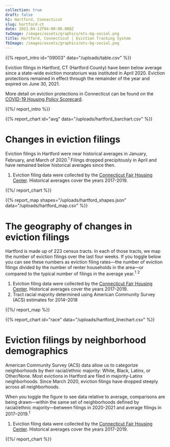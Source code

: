 ```yaml
---
collection: true
draft: false
h1: Hartford, Connecticut
slug: hartford-ct
date: 2021-04-12T04:00:00.000Z
twImage: /images/assets/graphics/ets-bg-social.png
title: Hartford, Connecticut | Eviction Tracking System
fbImage: /images/assets/graphics/ets-bg-social.png
---
```


{{% report_intro id="09003" data="/uploads/table.csv" %}}

Eviction filings in Hartford, CT (Hartford County) have been below average since a state-wide eviction moratorium was instituted in April 2020. Eviction protections remained in effect through the remainder of the year and expired on June 30, 2021.

More detail on eviction protections in Connecticut can be found on the [COVID-19 Housing Policy Scorecard](https://evictionlab.org/covid-policy-scorecard/ct/).

{{%/ report_intro %}}



{{% report_chart id="avg" data="/uploads/hartford_barchart.csv" %}}

# Changes in eviction filings

Eviction filings in Hartford were near historical averages in January, February, and March of 2020.<sup>1</sup> Filings dropped precipitously in April and have remained below historical averages since then. 

1. Eviction filing data were collected by the [Connecticut Fair Housing Center](https://www.ctfairhousing.org/). Historical averages cover the years 2017-2019.

{{%/ report_chart %}}



{{% report_map shapes="/uploads/hartford_shapes.json" data="/uploads/hartford_map.csv" %}}





# The geography of changes in eviction filings

Hartford is made up of 223 census tracts. In each of those tracts, we map the number of eviction filings over the last four weeks. If you toggle below you can see these numbers as eviction filing rates—the number of eviction filings divided by the number of renter households in the area—or compared to the typical number of filings in the average year.<sup>1</sup> <sup>2</sup>

1. Eviction filing data were collected by the [Connecticut Fair Housing Center](https://www.ctfairhousing.org/). Historical averages cover the years 2017-2019.
2. Tract racial majority determined using American Community Survey (ACS) estimates for 2014–2018





{{%/ report_map %}}



{{% report_chart id="race" data="/uploads/hartford_linechart.csv" %}}



# Eviction filings by neighborhood demographics

American Community Survey (ACS) data allow us to categorize neighborhoods by their racial/ethnic majority: White, Black, Latinx, or Other/None. Most evictions in Hartford are filed in majority-Latinx neighborhoods. Since March 2020, eviction filings have dropped steeply across all neighborhoods.

When you toggle the figure to see data relative to average, comparisons are being drawn—within the same set of neighborhoods defined by racial/ethnic majority—between filings in 2020-2021 and average filings in 2017–2019.<sup>1</sup>

1. Eviction filing data were collected by the [Connecticut Fair Housing Center](https://www.ctfairhousing.org/). Historical averages cover the years 2017-2019.



{{%/ report_chart %}}